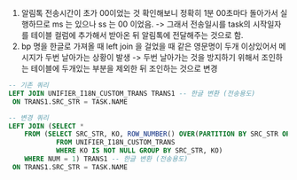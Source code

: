 1. 알림톡 전송시간이 초가 00이었는 것 확인해보니 정확히 1분 00초마다 돌아가서 실행하므로 ms 는 있으나 ss 는 00 이었음.
	-> 그래서 전송일시를 task의 시작일자를 테이블 컬럼에 추가해서 받아온 뒤 알림톡에 전달해주는 것으로 함. 
2. bp 명을 한글로 가져올 때 left join 을 걸었을 때 같은 영문명이 두개 이상있어서 메시지가 두번 날아가는 상황이 발생
	-> 두번 날아가는 것을 방지하기 위해서 조인하는 테이블에 두개있는 부분을 제외한 뒤 조인하는 것으로 변경
``` sql
-- 기존 쿼리
LEFT JOIN UNIFIER_I18N_CUSTOM_TRANS TRANS1 -- 한글 변환 (전송용도)
 ON TRANS1.SRC_STR = TASK.NAME

-- 변경 쿼리
LEFT JOIN (SELECT * 
	FROM (SELECT SRC_STR, KO, ROW_NUMBER() OVER(PARTITION BY SRC_STR ORDER BY SRC_STR) AS NUM 
			FROM UNIFIER_I18N_CUSTOM_TRANS 
			WHERE KO IS NOT NULL GROUP BY SRC_STR, KO) 
	WHERE NUM = 1) TRANS1 -- 한글 변환 (전송용도)
 ON TRANS1.SRC_STR = TASK.NAME
```
